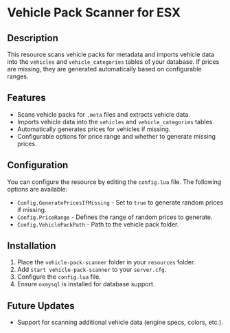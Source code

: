 # Vehicle Pack Scanner for ESX

## Description
This resource scans vehicle packs for metadata and imports vehicle data into the `vehicles` and `vehicle_categories` tables of your database. If prices are missing, they are generated automatically based on configurable ranges.

## Features
- Scans vehicle packs for `.meta` files and extracts vehicle data.
- Imports vehicle data into the `vehicles` and `vehicle_categories` tables.
- Automatically generates prices for vehicles if missing.
- Configurable options for price range and whether to generate missing prices.

## Configuration
You can configure the resource by editing the `config.lua` file. The following options are available:
- `Config.GeneratePricesIfMissing` - Set to `true` to generate random prices if missing.
- `Config.PriceRange` - Defines the range of random prices to generate.
- `Config.VehiclePackPath` - Path to the vehicle pack folder.

## Installation
1. Place the `vehicle-pack-scanner` folder in your `resources` folder.
2. Add `start vehicle-pack-scanner` to your `server.cfg`.
3. Configure the `config.lua` file.
4. Ensure `oxmysql` is installed for database support.

## Future Updates
- Support for scanning additional vehicle data (engine specs, colors, etc.).
